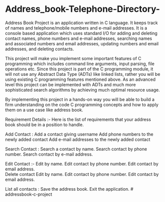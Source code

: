 # Address_book-Telephone-Directory-


Address Book Project is an application written in C language. It keeps track of names and telephone/mobile numbers and e-mail addresses. It is a console based application which uses standard I/O for adding and deleting contact names, phone numbers and e-mail addresses, searching names and associated numbers and email addresses, updating numbers and email addresses, and deleting contacts.

This project will make you implement some important features of C programming which includes command line arguments, input parsing, file operations etc. Since this project is part of the C programming module, it will not use any Abstract Data Type (ADTs) like linked lists, rather you will be using existing C programming features mentioned above. As an advanced level this project can be implemented with ADTs and much more sophisticated search algorithms by achieving much optimal resource usage. 

 
By implementing this project in a hands-on way you will be able to build a firm understanding on the code C programming concepts and how to apply them on a use case like address book.

Requirement Details :-
Here is the list of requirements that your address book should be in a position to handle.     

Add Contact :
Add a contact giving username
Add phone numbers to the newly added contact
Add e-mail addresses to the newly added contact    

Search Contact :
Search a contact by name.
Search contact by phone number.
Search contact by e-mail address. 

Edit Contact :-
Edit by name.
Edit contact by phone number.
Edit contact by email address.                                                 
Delete contact
Edit by name.
Edit contact by phone number.
Edit contact by email address.  

List all contacts :
Save the address book.
Exit the application.
#   a d d r e s s b o o k - c - p r o j e c t  
 